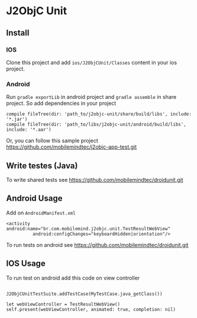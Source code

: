 # J2ObjC Unit

## Install

### IOS

Clone this project and add `ios/J2ObjCUnit/Classes` content in your ios project. 

### Android 


Run `gradle exportLib` in android project and `gradle assemble` in share project. So add dependencies in your project

```
compile fileTree(dir: 'path_to/j2objc-unit/share/build/libs', include: '*.jar')
compile fileTree(dir: 'path_to/libs/j2objc-unit/android/build/libs', include: '*.aar')
```

Or, you can follow this sample project https://github.com/mobilemindtec/j2objc-app-test.git

## Write testes (Java)

To write shared tests see https://github.com/mobilemindtec/droidunit.git

## Android Usage


Add on `AndroidManifest.xml`

```
<activity android:name="br.com.mobilemind.j2objc.unit.TestResultWebView" 
          android:configChanges="keyboardHidden|orientation"/>
```

To run tests on android see https://github.com/mobilemindtec/droidunit.git


## IOS Usage

To run test on android add this code on view controller

```

J2ObjCUnitTestSuite.addTestCase(MyTestCase.java_getClass())

let webViewController = TestResultWebView()
self.present(webViewController, animated: true, completion: nil)

```
